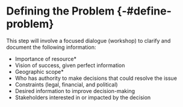 # Defining the Problem {-#define-problem}

This step will involve a focused dialogue (workshop) to clarify and document the following information: 

- Importance of resource* 
- Vision of success, given perfect information 
- Geographic scope* 
- Who has authority to make decisions that could resolve the issue 
- Constraints (legal, financial, and political) 
- Desired information to improve decision-making 
- Stakeholders interested in or impacted by the decision 
